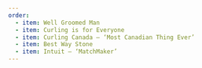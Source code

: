 ```yaml
---
order:
  - item: Well Groomed Man
  - item: Curling is for Everyone
  - item: Curling Canada – ‘Most Canadian Thing Ever’
  - item: Best Way Stone
  - item: Intuit – ‘MatchMaker’
---
```

